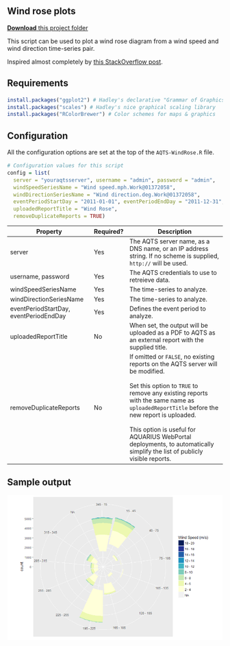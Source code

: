 ﻿## Wind rose plots

[**Download** this project folder](https://minhaskamal.github.io/DownGit/#/home?url=https:%2F%2Fgithub.com%2FAquaticInformatics%2FExamples%2Ftree%2Fmaster%2FTimeSeries%2FPublicApis%2FR%2FWindRose)

This script can be used to plot a wind rose diagram from a wind speed and wind direction time-series pair.

Inspired almost completely by [this StackOverflow post](https://stackoverflow.com/questions/17266780/wind-rose-with-ggplot-r).

## Requirements

```R
install.packages("ggplot2") # Hadley's declarative "Grammar of Graphics"
install.packages("scales") # Hadley's nice graphical scaling library
install.packages("RColorBrewer") # Color schemes for maps & graphics
```

## Configuration

All the configuration options are set at the top of the `AQTS-WindRose.R` file.

```R
# Configuration values for this script
config = list(
  server = "youraqtsserver", username = "admin", password = "admin",    # AQTS credentials for your server
  windSpeedSeriesName = "Wind speed.mph.Work@01372058",                 # The wind-speed time-series name
  windDirectionSeriesName = "Wind direction.deg.Work@01372058",         # The wind-direction time-series name
  eventPeriodStartDay = "2011-01-01", eventPeriodEndDay = "2011-12-31", # The event period to analyze
  uploadedReportTitle = "Wind Rose",                                    # The title of the uploaded report
  removeDuplicateReports = TRUE)                                        # Set to TRUE to avoid duplicate reports in WebPortal
```


| Property | Required? | Description |
| ---|---|--- |
| server | Yes |The AQTS server name, as a DNS name, or an IP address string. If no scheme is supplied, `http://` will be used. |
| username, password | Yes | The AQTS credentials to use to retreieve data. |
| windSpeedSeriesName | Yes| The time-series to analyze. |
| windDirectionSeriesName | Yes| The time-series to analyze. |
| eventPeriodStartDay, eventPeriodEndDay | Yes | Defines the event period to analyze. |
| uploadedReportTitle | No | When set, the output will be uploaded as a PDF to AQTS as an external report with the supplied title. |
| removeDuplicateReports | No | If omitted or `FALSE`, no existing reports on the AQTS server will be modified.<br/><br/>Set this option to `TRUE` to remove any existing reports with the same name as `uploadedReportTitle` before the new report is uploaded.<br/><br/>This option is useful for AQUARIUS WebPortal deployments, to automatically simplify the list of publicly visible reports. |


## Sample output

![Wind rose](../images/WindRose.png "Wind rose for 2011")
